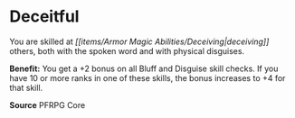 ﻿---
cssclass: [feats]

---
# Deceitful

You are skilled at _[[items/Armor Magic Abilities/Deceiving|deceiving]]_ others, both with the spoken word and with physical disguises.

**Benefit:** You get a +2 bonus on all Bluff and Disguise skill checks. If you have 10 or more ranks in one of these skills, the bonus increases to +4 for that skill.

**Source** PFRPG Core